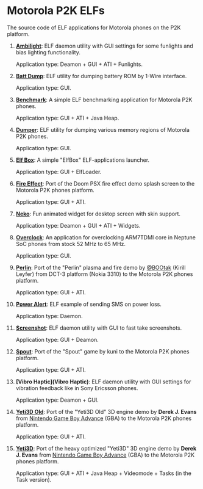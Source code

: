 Motorola P2K ELFs
=================

The source code of ELF applications for Motorola phones on the P2K platform.

1. **[Ambilight](Ambilight)**: ELF daemon utility with GUI settings for some funlights and bias lighting functionality.

    Application type: Deamon + GUI + ATI + Funlights.

2. **[Batt Dump](BattDump)**: ELF utility for dumping battery ROM by 1-Wire interface.

    Application type: GUI.

3. **[Benchmark](Benchmark)**: A simple ELF benchmarking application for Motorola P2K phones.

    Application type: GUI + ATI + Java Heap.

4. **[Dumper](Dumper)**: ELF utility for dumping various memory regions of Motorola P2K phones.

    Application type: GUI.

5. **[Elf Box](ElfBox)**: A simple "ElfBox" ELF-applications launcher.

    Application type: GUI + ElfLoader.

6. **[Fire Effect](FireEffect)**: Port of the Doom PSX fire effect demo splash screen to the Motorola P2K phones platform.

    Application type: GUI + ATI.

7. **[Neko](Neko)**: Fun animated widget for desktop screen with skin support.

    Application type: Deamon + GUI + ATI + Widgets.

8. **[Overclock](Overclock)**: An application for overclocking ARM7TDMI core in Neptune SoC phones from stock 52 MHz to 65 MHz.

    Application type: GUI.

9. **[Perlin](Perlin)**: Port of the "Perlin" plasma and fire demo by [@BOOtak](https://github.com/BOOtak) (Kirill Leyfer) from DCT-3 platform (Nokia 3310) to the Motorola P2K phones platform.

    Application type: GUI + ATI.

10. **[Power Alert](PowerAlert)**: ELF example of sending SMS on power loss.

    Application type: Daemon.

11. **[Screenshot](Screenshot)**: ELF daemon utility with GUI to fast take screenshots.

    Application type: GUI + Deamon.

12. **[Spout](Spout)**: Port of the "Spout" game by kuni to the Motorola P2K phones platform.

    Application type: GUI + ATI.

13. **[Vibro Haptic](Vibro Haptic)**: ELF daemon utility with GUI settings for vibration feedback like in Sony Ericsson phones.

    Application type: Deamon + GUI.

14. **[Yeti3D Old](Yeti3D-Old)**: Port of the "Yeti3D Old" 3D engine demo by **Derek J. Evans** from [Nintendo Game Boy Advance](https://en.wikipedia.org/wiki/Game_Boy_Advance) (GBA) to the Motorola P2K phones platform.

    Application type: GUI + ATI.

15. **[Yeti3D](Yeti3D)**: Port of the heavy optimized "Yeti3D" 3D engine demo by **Derek J. Evans** from [Nintendo Game Boy Advance](https://en.wikipedia.org/wiki/Game_Boy_Advance) (GBA) to the Motorola P2K phones platform.

    Application type: GUI + ATI + Java Heap + Videomode + Tasks (in the Task version).
